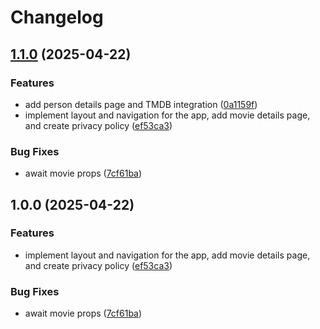 # Changelog

## [1.1.0](https://github.com/cfoster5/lookforward-site-next/compare/v1.0.0...v1.1.0) (2025-04-22)


### Features

* add person details page and TMDB integration ([0a1159f](https://github.com/cfoster5/lookforward-site-next/commit/0a1159fcbb0c6a046c6bfb04ce16ad244411569d))
* implement layout and navigation for the app, add movie details page, and create privacy policy ([ef53ca3](https://github.com/cfoster5/lookforward-site-next/commit/ef53ca31d6d8e3a508cacb8da9cfff90e951424d))


### Bug Fixes

* await movie props ([7cf61ba](https://github.com/cfoster5/lookforward-site-next/commit/7cf61bac39a60178194b0206e180a2b7c3765d9e))

## 1.0.0 (2025-04-22)


### Features

* implement layout and navigation for the app, add movie details page, and create privacy policy ([ef53ca3](https://github.com/cfoster5/lookforward-site-next/commit/ef53ca31d6d8e3a508cacb8da9cfff90e951424d))


### Bug Fixes

* await movie props ([7cf61ba](https://github.com/cfoster5/lookforward-site-next/commit/7cf61bac39a60178194b0206e180a2b7c3765d9e))
